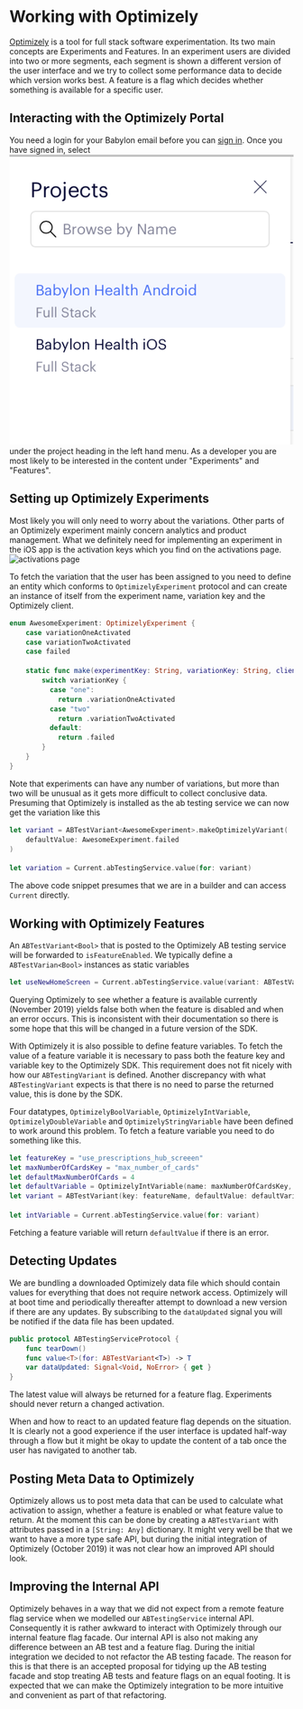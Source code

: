Working with Optimizely
=======================

[Optimizely](https://www.optimizely.com) is a tool for full stack software experimentation. Its two main concepts are Experiments and Features. In an experiment users are divided into two or more segments, each segment is shown a different version of the user interface and we try to collect some performance data to decide which version works best. A feature is a flag which decides whether something is available for a specific user.

## Interacting with the Optimizely Portal
You need a login for your Babylon email before you can [sign in](https://app.optimizely.com/signin). Once you have signed in, select !["Babylon Health iOS"](./Assets/optimizely/OptimizelyProjects.png) under the project heading in the left hand menu. As a developer you are most likely to be interested in the content under "Experiments" and "Features".

## Setting up Optimizely Experiments
Most likely you will only need to worry about the variations. Other parts of an Optimizely experiment mainly concern analytics and product management. What we definitely need for implementing an experiment in the iOS app is the activation keys which you find on the activations page. ![activations page](./Assets/optimizely/OptimizelyActivations.png)

To fetch the variation that the user has been assigned to you need to define an entity which conforms to `OptimizelyExperiment` protocol and can create an instance of itself from the experiment name, variation key and the Optimizely client.

```swift
enum AwesomeExperiment: OptimizelyExperiment {
    case variationOneActivated
    case variationTwoActivated
    case failed

    static func make(experimentKey: String, variationKey: String, client: OptimizelyClientProtocol) -> AwesomeExperiment {
        switch variationKey {
          case "one":
            return .variationOneActivated
          case "two"
            return .variationTwoActivated
          default:
            return .failed
        }
    }
}
```

Note that experiments can have any number of variations, but more than two will be unusual as it gets more difficult to collect conclusive data. Presuming that Optimizely is installed as the ab testing service we can now get the variation like this

```swift
let variant = ABTestVariant<AwesomeExperiment>.makeOptimizelyVariant(
    defaultValue: AwesomeExperiment.failed
)

let variation = Current.abTestingService.value(for: variant)
```

The above code snippet presumes that we are in a builder and can access `Current` directly.

## Working with Optimizely Features
An `ABTestVariant<Bool>` that is posted to the Optimizely AB testing service will be forwarded to `isFeatureEnabled`. We typically define a `ABTestVarian<Bool>` instances as static variables

```swift
let useNewHomeScreen = Current.abTestingService.value(variant: ABTestVariant: showNewHomeScreen)
```

Querying Optimizely to see whether a feature is available currently (November 2019) yields false both when the feature is disabled and when an error occurs. This is inconsistent with their documentation so there is some hope that this will be changed in a future version of the SDK.

With Optimizely it is also possible to define feature variables. To fetch the value of a feature variable it is necessary to pass both the feature key and variable key to the Optimizely SDK. This requirement does not fit nicely with how our `ABTestingVariant` is defined. Another discrepancy with what `ABTestingVariant` expects is that there is no need to parse the returned value, this is done by the SDK.

Four datatypes, `OptimizelyBoolVariable`, `OptimizelyIntVariable`, `OptimizelyDoubleVariable` and `OptimizelyStringVariable` have been defined to work around this problem. To fetch a feature variable you need to do something like this.

```swift
let featureKey = "use_prescriptions_hub_screeen"
let maxNumberOfCardsKey = "max_number_of_cards"
let defaultMaxNumberOfCards = 4
let defaultVariable = OptimizelyIntVariable(name: maxNumberOfCardsKey, value: defaultMaxNumberOfCards)
let variant = ABTestVariant(key: featureName, defaultValue: defaultVariable, value: { _ in defaultVariable } )

let intVariable = Current.abTestingService.value(for: variant)
```

Fetching a feature variable will return `defaultValue` if there is an error.

## Detecting Updates
We are bundling a downloaded Optimizely data file which should contain values for everything that does not require network access. Optimizely will at boot time and periodically thereafter attempt to download a new version if there are any updates. By subscribing to the `dataUpdated` signal you will be notified if the data file has been updated.

```swift
public protocol ABTestingServiceProtocol {
    func tearDown()
    func value<T>(for: ABTestVariant<T>) -> T
    var dataUpdated: Signal<Void, NoError> { get }
}
```

The latest value will always be returned for a feature flag. Experiments should never return a changed activation.

When and how to react to an updated feature flag depends on the situation. It is clearly not a good experience if the user interface is updated half-way through a flow but it might be okay to update the content of a tab once the user has navigated to another tab.

## Posting Meta Data to Optimizely
Optimizely allows us to post meta data that can be used to calculate what activation to assign, whether a feature is enabled or what feature value to return. At the moment this can be done by creating a `ABTestVariant` with attributes passed in a `[String: Any]` dictionary. It might very well be that we want to have a more type safe API, but during the initial integration of Optimizely (October 2019) it was not clear how an improved API should look.

## Improving the Internal API
Optimizely behaves in a way that we did not expect from a remote feature flag service when we modelled our `ABTestingService` internal API. Consequently it is rather awkward to interact with Optimizely through our internal feature flag facade. Our internal API is also not making any difference between an AB test and a feature flag. During the initial integration we decided to not refactor the AB testing facade. The reason for this is that there is an accepted proposal for tidying up the AB testing facade and stop treating AB tests and feature flags on an equal footing. It is expected that we can make the Optimizely integration to be more intuitive and convenient as part of that refactoring.
